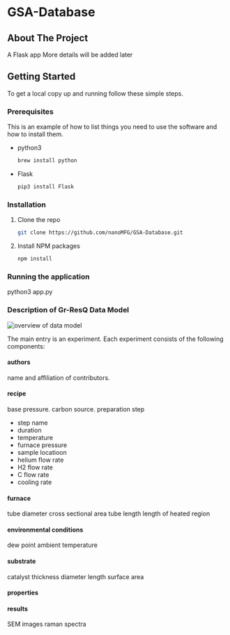 # GSA-Database

## About The Project
A Flask app
More details will be added later

## Getting Started

To get a local copy up and running follow these simple steps.

### Prerequisites

This is an example of how to list things you need to use the software and how to install them.
* python3 
  ```sh
  brew install python
  ```
* Flask 
  ```sh
  pip3 install Flask 
  ```
 

### Installation

1. Clone the repo
   ```sh
   git clone https://github.com/nanoMFG/GSA-Database.git
   ```
2. Install NPM packages
   ```sh
   npm install
   ```
   
### Running the application

python3 app.py 

### Description of Gr-ResQ Data Model 

![overview of data model](https://github.com/nanoMFG/GSA-Database/blob/master/data_model.png)

The main entry is an experiment.  Each experiment consists of the following components: 

#### authors 

name and affiliation of contributors.

#### recipe 

base pressure. 
carbon source.
preparation step
  - step name 
  - duration 
  - temperature 
  - furnace pressure 
  - sample locatioon 
  - helium flow rate 
  - H2 flow rate 
  - C flow rate 
  - cooling rate 

#### furnace 

tube diameter 
cross sectional area 
tube length 
length of heated region 

#### environmental conditions 

dew point 
ambient temperature 

#### substrate 

catalyst 
thickness 
diameter 
length 
surface area 

#### properties 

#### results

SEM images 
raman spectra 



